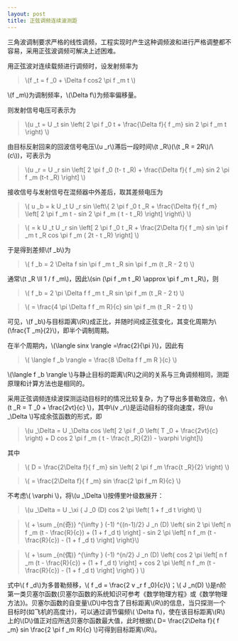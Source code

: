 ```yaml
---
layout: post
title: 正弦调频连续波测距
---
```


三角波调制要求严格的线性调频，工程实现时产生这种调频波和进行严格调整都不容易，采用正弦波调频可解决上述困难。

用正弦波对连续载频进行调频时，设发射频率为

>\\(f _t = f _0 + \Delta f cos2 \pi f _m t \\)

\\(f _m\\)为调制频率，\\(\Delta f\\)为频率偏移量。

则发射信号电压可表示为

>\\(u _t = U _t sin \left( 2 \pi f _0 t + \frac{\Delta f}{ f _m} sin 2 \pi f _m t \right) \\)

由目标反射回来的回波信号电压\\(u _r\\)滞后一段时间\\(t _R\\)(\\(t _R = 2R\\)/\\(c\\))，可表示为

>\\(u _r = U _r sin \left[ 2 \pi f _0 (t- t _R) + \frac{\Delta f}{ f _m} sin 2 \pi f _m (t-t _R) \right] \\)

接收信号与发射信号在混频器中外差后，取其差频电压为

>\\( u _b = k U _t U _r sin \left\\{ 2 \pi f _0 t _R + \frac{\Delta f}{ f _m} \left[ 2 \pi f _m t - sin 2 \pi f _m ( t - t _R) \right] \right\\} \\)

>\\( = k U _t U _r sin \left[ 2 \pi f _0 t _R + \frac{2\Delta f}{ f _m} sin \pi f _m t _R cos \pi f _m ( 2t - t _R) \right] \\)

于是得到差频\\(f _b\\)为

>\\( f _b = 2 \Delta f sin \pi f _m t _R sin \pi f _m (t _R - 2 t) \\)

通常\\(t _R \ll 1 / f _m\\)，因此\\(sin (\pi f _m t _R) \approx \pi f _m t _R\\)，则

>\\( f _b = 2 \pi \Delta f f _m t _R sin \pi f _m (t _R - 2 t) \\)

>\\( = \frac{4 \pi \Delta f f _m R}{c} sin \pi f _m (t _R - 2 t) \\)

可见，\\(f _b\\)与目标距离\\(R\\)成正比，并随时间成正弦变化，其变化周期为\\(\frac{T _m}{2}\\)，即半个调制周期。

在半个周期内，\\(\langle sinx \rangle =\frac{2}{\pi }\\)，因此有

>\\( \langle f _b \rangle = \frac{8 \Delta f f _m R }{c} \\)

\\(\langle f _b \rangle \\)与静止目标的距离\\(R\\)之间的关系与三角调频相同，测距原理和计算方法也是相同的。

采用正弦调频连续波探测运动目标时的情况比较复杂，为了导出多普勒效应，令\\(t _R = T _0 + \frac{2vt}{c} \\)，其中\\(v _r\\)是运动目标的径向速度，将\\(u _\Delta \\)写成余弦函数的形式，即

>\\(u _\Delta = U _\Delta cos \left[ 2 \pi f _0 \left( T _0 + \frac{2vt}{c} \right) + D cos 2 \pi f _m ( t - \frac{t _R}{2}) - \varphi \right]\\)

其中

>\\( D = \frac{2\Delta f}{ f _m} sin \left( 2 \pi f _m \frac{t _R}{2} \right) \\)

>\\( = \frac{2\Delta f}{ f _m} sin \frac{2 \pi f _m R}{c} \\)

不考虑\\( \varphi \\)，将\\(u _\Delta \\)按傅里叶级数展开：

>\\(u _\Delta = U _\xi ( J _0 (D) cos 2 \pi \left( 1 + f _d t \right) \\)

>\\( + \sum _{n(奇)} ^{\infty } (-1) ^{(n-1)/2} J _n (D) \left\{ sin 2 \pi \left[ n f _m (t - \frac{R}{c}) + (1 + f _d t) \right] - sin 2 \pi \left[ n f _m (t - \frac{R}{c}) - (1 + f _d t) \right] \right\}\\)

>\\( + \sum _{n(偶)} ^{\infty } (-1) ^{n/2} J _n (D) \left\{ cos 2 \pi \left[ n f _m (t - \frac{R}{c}) + (1 + f _d t) \right] + cos 2 \pi \left[ n f _m (t - \frac{R}{c}) - (1 + f _d t) \right] \right\} ) \\)

式中\\( f _d\\)为多普勒频移，\\( f _d = \frac{2 v _r f _0}{c}\\)；\\( J _n(D) \\)是n阶第一类贝塞尔函数(贝塞尔函数的系统知识可参考《数学物理方程》或《数学物理方法》)。贝塞尔函数的自变量\\(D\\)中包含了目标距离\\(R\\)的信息，当只探测一个目标时(如飞机的高度计)，可以通过调节偏频\\( \Delta f\\)，使在该目标距离\\(R\\)上的\\(D\\)值正对应所选贝塞尔函数最大值，此时根据\\( D= \frac{2\Delta f}{ f _m} sin \frac{2 \pi f _m R}{c} \\)可得到目标距离\\(R\\)。
